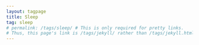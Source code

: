 ```yaml
---
layout: tagpage
title: Sleep
tag: sleep
# permalink: /tags/sleep/ # This is only required for pretty links.
# Thus, this page's link is /tags/jekyll/ rather than /tags/jekyll.html
---
```

